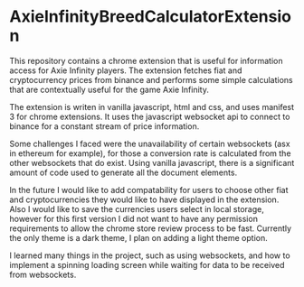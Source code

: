 # AxieInfinityBreedCalculatorExtension

This repository contains a chrome extension that is useful for information access for Axie Infinity players. The extension fetches fiat and cryptocurrency prices from binance
and performs some simple calculations that are contextually useful for the game Axie Infinity. 

The extension is writen in vanilla javascript, html and css, and uses manifest 3 for chrome extensions. It uses the javascript websocket api to connect to binance for a constant stream of price information.

Some challenges I faced were the unavailability of certain websockets (asx in ethereum for example), for those a conversion rate is calculated from the other websockets that do exist. Using vanilla javascript, there is a significant amount of code used to generate all the document elements.

In the future I would like to add compatability for users to choose other fiat and cryptocurrencies they would like to have displayed in the extension. Also I would like to save the currencies users select in local storage, however for this first version I did not want to have any permission requirements to allow the chrome store review process to be fast. Currently the only theme is a dark theme, I plan on adding a light theme option.

I learned many things in the project, such as using websockets, and how to implement a spinning loading screen while waiting for data to be received from websockets.
